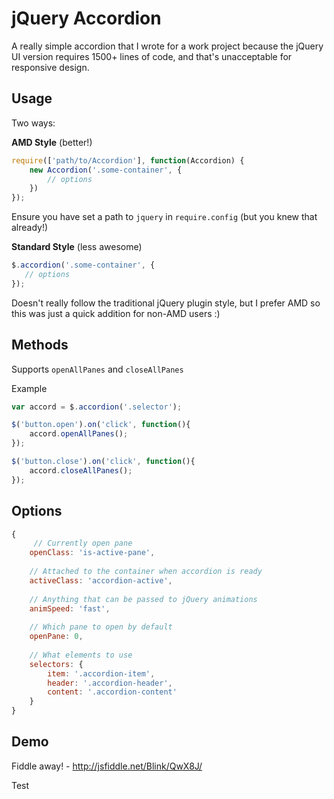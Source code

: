 # jQuery Accordion
A really simple accordion that I wrote for a work project because the jQuery UI version requires 1500+ lines of code, and that's unacceptable for responsive design.

## Usage
Two ways:

__AMD Style__ (better!)

```js
require(['path/to/Accordion'], function(Accordion) {
	new Accordion('.some-container', {
		// options
	})
});
```
Ensure you have set a path to `jquery` in `require.config` (but you knew that already!)

__Standard Style__ (less awesome)

```js
$.accordion('.some-container', {
   // options
});
```
Doesn't really follow the traditional jQuery plugin style, but I prefer AMD so this was just a quick addition for non-AMD users :)

## Methods
Supports `openAllPanes` and `closeAllPanes`

Example
```js
var accord = $.accordion('.selector');

$('button.open').on('click', function(){
    accord.openAllPanes();
});

$('button.close').on('click', function(){
    accord.closeAllPanes();
})​;
```

## Options

```js
{
	 // Currently open pane
    openClass: 'is-active-pane',   
     
    // Attached to the container when accordion is ready
    activeClass: 'accordion-active', 
    
	// Anything that can be passed to jQuery animations  
    animSpeed: 'fast',
    
	// Which pane to open by default
    openPane: 0,
    
	// What elements to use
    selectors: {
        item: '.accordion-item',
        header: '.accordion-header',
        content: '.accordion-content'
    }
}
```

## Demo

Fiddle away! - http://jsfiddle.net/Blink/QwX8J/

Test
